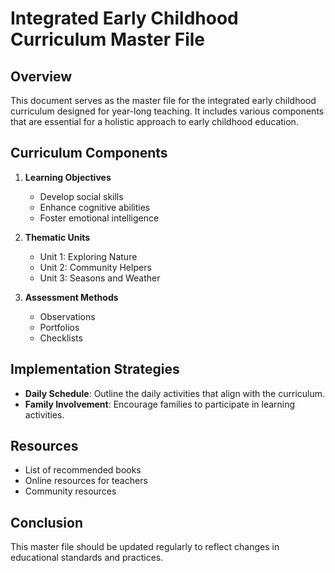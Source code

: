 # Integrated Early Childhood Curriculum Master File

## Overview
This document serves as the master file for the integrated early childhood curriculum designed for year-long teaching. It includes various components that are essential for a holistic approach to early childhood education.

## Curriculum Components
1. **Learning Objectives**
   - Develop social skills
   - Enhance cognitive abilities
   - Foster emotional intelligence

2. **Thematic Units**
   - Unit 1: Exploring Nature
   - Unit 2: Community Helpers
   - Unit 3: Seasons and Weather

3. **Assessment Methods**
   - Observations
   - Portfolios
   - Checklists

## Implementation Strategies
- **Daily Schedule**: Outline the daily activities that align with the curriculum.
- **Family Involvement**: Encourage families to participate in learning activities.

## Resources
- List of recommended books
- Online resources for teachers
- Community resources

## Conclusion
This master file should be updated regularly to reflect changes in educational standards and practices.